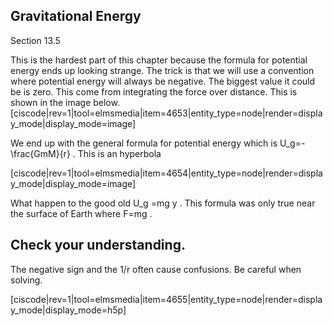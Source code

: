 ## Gravitational Energy 

<stop-note>
    <span slot="message">Section 13.5</span>
</stop-note>

This is the hardest part of this chapter because the formula for potential energy ends up looking strange. The trick is that we will use a convention where potential energy will always be negative. The biggest value it could be is zero. This come from integrating the force over distance. This is shown in the image below. 
[ciscode|rev=1|tool=elmsmedia|item=4653|entity_type=node|render=display_mode|display_mode=image]

We end up with the general formula for potential energy which is <lrn-math> U_g=-\frac{GmM}{r} </lrn-math>. This is an hyperbola

[ciscode|rev=1|tool=elmsmedia|item=4654|entity_type=node|render=display_mode|display_mode=image]

<lrndesign-sidenote label="Instructor Note" icon="bookmark" bg-color="#c2e5f2">
What happen to the good old <lrn-math> U_g =mg y </lrn-math>. This formula was only true near the surface of Earth where </lrn-math>F=mg </lrn-math>. 
</lrndesign-sidenote>

## Check your understanding. 

The negative sign and the 1/r often cause confusions. Be careful when solving. 

[ciscode|rev=1|tool=elmsmedia|item=4655|entity_type=node|render=display_mode|display_mode=h5p]